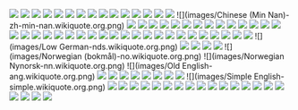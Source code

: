![](images/Afrikaans-af.wikiquote.org.png)
![](images/Albanian-sq.wikiquote.org.png)
![](images/Alemannisch-als.wikiquote.org.png)
![](images/Amharic-am.wikiquote.org.png)
![](images/Arabic-ar.wikiquote.org.png)
![](images/Armenian-hy.wikiquote.org.png)
![](images/Asturian-ast.wikiquote.org.png)
![](images/Azerbaijani-az.wikiquote.org.png)
![](images/Bambara-bm.wikiquote.org.png)
![](images/Basque-eu.wikiquote.org.png)
![](images/Belarusian-be.wikiquote.org.png)
![](images/Bosnian-bs.wikiquote.org.png)
![](images/Breton-br.wikiquote.org.png)
![](images/Bulgarian-bg.wikiquote.org.png)
![](images/Catalan-ca.wikiquote.org.png)
![](images/Chinese (Min Nan)-zh-min-nan.wikiquote.org.png)
![](images/Chinese-zh.wikiquote.org.png)
![](images/Cornish-kw.wikiquote.org.png)
![](images/Corsican-co.wikiquote.org.png)
![](images/Cree-cr.wikiquote.org.png)
![](images/Croatian-hr.wikiquote.org.png)
![](images/Czech-cs.wikiquote.org.png)
![](images/Danish-da.wikiquote.org.png)
![](images/Dutch-nl.wikiquote.org.png)
![](images/English-en.wikiquote.org.png)
![](images/Esperanto-eo.wikiquote.org.png)
![](images/Estonian-et.wikiquote.org.png)
![](images/Finnish-fi.wikiquote.org.png)
![](images/French-fr.wikiquote.org.png)
![](images/Galician-gl.wikiquote.org.png)
![](images/Georgian-ka.wikiquote.org.png)
![](images/German-de.wikiquote.org.png)
![](images/Greek-el.wikiquote.org.png)
![](images/Gujarati-gu.wikiquote.org.png)
![](images/Hebrew-he.wikiquote.org.png)
![](images/Hindi-hi.wikiquote.org.png)
![](images/Hungarian-hu.wikiquote.org.png)
![](images/Icelandic-is.wikiquote.org.png)
![](images/Indonesian-id.wikiquote.org.png)
![](images/Irish-ga.wikiquote.org.png)
![](images/Italian-it.wikiquote.org.png)
![](images/Japanese-ja.wikiquote.org.png)
![](images/Kannada-kn.wikiquote.org.png)
![](images/Kanuri-kr.wikiquote.org.png)
![](images/Kashmiri-ks.wikiquote.org.png)
![](images/Kazakh-kk.wikiquote.org.png)
![](images/Korean-ko.wikiquote.org.png)
![](images/Kurdish-ku.wikiquote.org.png)
![](images/Kyrgyz-ky.wikiquote.org.png)
![](images/Latin-la.wikiquote.org.png)
![](images/Limburgish-li.wikiquote.org.png)
![](images/Lithuanian-lt.wikiquote.org.png)
![](images/Low German-nds.wikiquote.org.png)
![](images/Luxembourgish-lb.wikiquote.org.png)
![](images/Malayalam-ml.wikiquote.org.png)
![](images/Marathi-mr.wikiquote.org.png)
![](images/Nauru-na.wikiquote.org.png)
![](images/Norwegian (bokmål)-no.wikiquote.org.png)
![](images/Norwegian Nynorsk-nn.wikiquote.org.png)
![](images/Old English-ang.wikiquote.org.png)
![](images/Persian-fa.wikiquote.org.png)
![](images/Polish-pl.wikiquote.org.png)
![](images/Portuguese-pt.wikiquote.org.png)
![](images/Quechua-qu.wikiquote.org.png)
![](images/Romanian-ro.wikiquote.org.png)
![](images/Russian-ru.wikiquote.org.png)
![](images/Sanskrit-sa.wikiquote.org.png)
![](images/Serbian-sr.wikiquote.org.png)
![](images/Simple English-simple.wikiquote.org.png)
![](images/Slovak-sk.wikiquote.org.png)
![](images/Slovenian-sl.wikiquote.org.png)
![](images/Spanish-es.wikiquote.org.png)
![](images/Sundanese-su.wikiquote.org.png)
![](images/Swedish-sv.wikiquote.org.png)
![](images/Tamil-ta.wikiquote.org.png)
![](images/Tatar-tt.wikiquote.org.png)
![](images/Telugu-te.wikiquote.org.png)
![](images/Thai-th.wikiquote.org.png)
![](images/Turkish-tr.wikiquote.org.png)
![](images/Turkmen-tk.wikiquote.org.png)
![](images/Ukrainian-uk.wikiquote.org.png)
![](images/Urdu-ur.wikiquote.org.png)
![](images/Uyghur-ug.wikiquote.org.png)
![](images/Uzbek-uz.wikiquote.org.png)
![](images/Vietnamese-vi.wikiquote.org.png)
![](images/Volapük-vo.wikiquote.org.png)
![](images/Welsh-cy.wikiquote.org.png)
![](images/Wolof-wo.wikiquote.org.png)
![](images/Zhuang-za.wikiquote.org.png)
